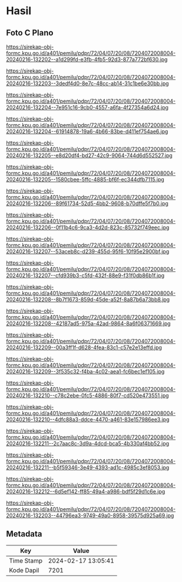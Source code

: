 # Hasil

## Foto C Plano

https://sirekap-obj-formc.kpu.go.id/a401/pemilu/pdpr/72/04/07/20/08/7204072008004-20240216-132202--a1d299fd-e3fb-4fb5-92d3-877a772bf630.jpg

https://sirekap-obj-formc.kpu.go.id/a401/pemilu/pdpr/72/04/07/20/08/7204072008004-20240216-132203--3dedf4d0-8e7c-48cc-ab14-31c1be6e30bb.jpg

https://sirekap-obj-formc.kpu.go.id/a401/pemilu/pdpr/72/04/07/20/08/7204072008004-20240216-132204--7e951c16-9cb0-4557-a6fa-4f27354a6d24.jpg

https://sirekap-obj-formc.kpu.go.id/a401/pemilu/pdpr/72/04/07/20/08/7204072008004-20240216-132204--61914878-19a6-4b66-83be-d411ef754ae6.jpg

https://sirekap-obj-formc.kpu.go.id/a401/pemilu/pdpr/72/04/07/20/08/7204072008004-20240216-132205--e8d20df4-bd27-42c9-9064-744d6d552527.jpg

https://sirekap-obj-formc.kpu.go.id/a401/pemilu/pdpr/72/04/07/20/08/7204072008004-20240216-132205--1580cbee-5ffc-4885-bf6f-ec344dfb7115.jpg

https://sirekap-obj-formc.kpu.go.id/a401/pemilu/pdpr/72/04/07/20/08/7204072008004-20240216-132206--89f61734-52d5-4bb2-9608-b70dffe5f7b0.jpg

https://sirekap-obj-formc.kpu.go.id/a401/pemilu/pdpr/72/04/07/20/08/7204072008004-20240216-132206--0f11b4c6-9ca3-4d2d-823c-85732f749eec.jpg

https://sirekap-obj-formc.kpu.go.id/a401/pemilu/pdpr/72/04/07/20/08/7204072008004-20240216-132207--53aceb8c-d239-455d-95f6-10f95e2900bf.jpg

https://sirekap-obj-formc.kpu.go.id/a401/pemilu/pdpr/72/04/07/20/08/7204072008004-20240216-132207--cfd939b3-c5fd-432f-88e9-f31f0db86b1f.jpg

https://sirekap-obj-formc.kpu.go.id/a401/pemilu/pdpr/72/04/07/20/08/7204072008004-20240216-132208--8b7f1673-859d-45de-a52f-8a87b6a73bb8.jpg

https://sirekap-obj-formc.kpu.go.id/a401/pemilu/pdpr/72/04/07/20/08/7204072008004-20240216-132208--42187ad5-975a-42ad-9864-8a6f06371669.jpg

https://sirekap-obj-formc.kpu.go.id/a401/pemilu/pdpr/72/04/07/20/08/7204072008004-20240216-132209--00a3ff1f-d628-4fea-83c1-c57e2e13effd.jpg

https://sirekap-obj-formc.kpu.go.id/a401/pemilu/pdpr/72/04/07/20/08/7204072008004-20240216-132209--3f535c32-f4ba-4c02-aea1-fc6bec1ef105.jpg

https://sirekap-obj-formc.kpu.go.id/a401/pemilu/pdpr/72/04/07/20/08/7204072008004-20240216-132210--c78c2ebe-0fc5-4886-80f7-cd520e473551.jpg

https://sirekap-obj-formc.kpu.go.id/a401/pemilu/pdpr/72/04/07/20/08/7204072008004-20240216-132210--4dfc88a3-ddce-4470-a461-83e157986ee3.jpg

https://sirekap-obj-formc.kpu.go.id/a401/pemilu/pdpr/72/04/07/20/08/7204072008004-20240216-132211--2c7aac8c-3d9a-4dcd-bca5-4b330af4bb52.jpg

https://sirekap-obj-formc.kpu.go.id/a401/pemilu/pdpr/72/04/07/20/08/7204072008004-20240216-132211--b5f59346-3e49-4393-ad1c-4985c3ef8053.jpg

https://sirekap-obj-formc.kpu.go.id/a401/pemilu/pdpr/72/04/07/20/08/7204072008004-20240216-132212--6d5ef142-ff85-49a4-a986-bdf5f29d1c6e.jpg

https://sirekap-obj-formc.kpu.go.id/a401/pemilu/pdpr/72/04/07/20/08/7204072008004-20240216-132203--44796ea3-9749-49a0-8958-39575d925a69.jpg


## Metadata

| Key        | Value               |
| ---------- | ------------------- |
| Time Stamp | 2024-02-17 13:05:41 |
| Kode Dapil | 7201                |



